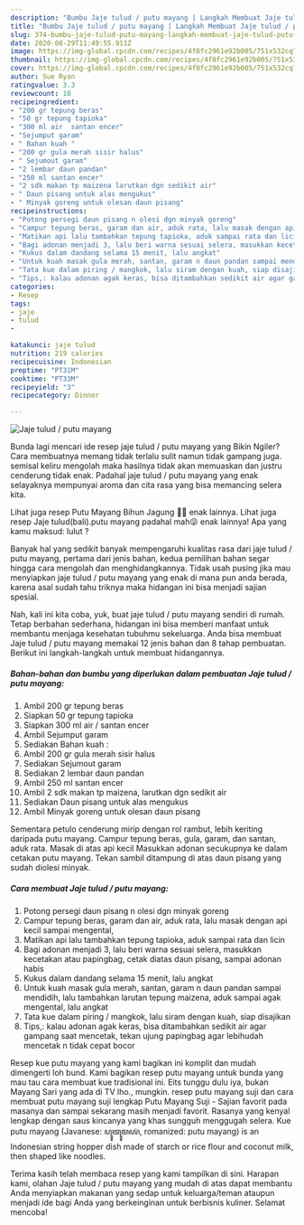 ```yaml
---
description: "Bumbu Jaje tulud / putu mayang | Langkah Membuat Jaje tulud / putu mayang Yang Enak Dan Lezat"
title: "Bumbu Jaje tulud / putu mayang | Langkah Membuat Jaje tulud / putu mayang Yang Enak Dan Lezat"
slug: 374-bumbu-jaje-tulud-putu-mayang-langkah-membuat-jaje-tulud-putu-mayang-yang-enak-dan-lezat
date: 2020-08-29T11:49:55.911Z
image: https://img-global.cpcdn.com/recipes/4f8fc2961e92b005/751x532cq70/jaje-tulud-putu-mayang-foto-resep-utama.jpg
thumbnail: https://img-global.cpcdn.com/recipes/4f8fc2961e92b005/751x532cq70/jaje-tulud-putu-mayang-foto-resep-utama.jpg
cover: https://img-global.cpcdn.com/recipes/4f8fc2961e92b005/751x532cq70/jaje-tulud-putu-mayang-foto-resep-utama.jpg
author: Sue Ryan
ratingvalue: 3.3
reviewcount: 10
recipeingredient:
- "200 gr tepung beras"
- "50 gr tepung tapioka"
- "300 ml air  santan encer"
- "Sejumput garam"
- " Bahan kuah "
- "200 gr gula merah sisir halus"
- " Sejumout garam"
- "2 lembar daun pandan"
- "250 ml santan encer"
- "2 sdk makan tp maizena larutkan dgn sedikit air"
- " Daun pisang untuk alas mengukus"
- " Minyak goreng untuk olesan daun pisang"
recipeinstructions:
- "Potong persegi daun pisang n olesi dgn minyak goreng"
- "Campur tepung beras, garam dan air, aduk rata, lalu masak dengan api kecil sampai mengental,"
- "Matikan api lalu tambahkan tepung tapioka, aduk sampai rata dan licin"
- "Bagi adonan menjadi 3, lalu beri warna sesuai selera, masukkan kecetakan atau papingbag, cetak diatas daun pisang, sampai adonan habis"
- "Kukus dalam dandang selama 15 menit, lalu angkat"
- "Untuk kuah masak gula merah, santan, garam n daun pandan sampai mendidih, lalu tambahkan larutan tepung maizena, aduk sampai agak mengental, lalu angkat"
- "Tata kue dalam piring / mangkok, lalu siram dengan kuah, siap disajikan"
- "Tips,: kalau adonan agak keras, bisa ditambahkan sedikit air agar gampang saat mencetak, tekan ujung papingbag agar lebihudah mencetak n tidak cepat bocor"
categories:
- Resep
tags:
- jaje
- tulud
- 

katakunci: jaje tulud  
nutrition: 219 calories
recipecuisine: Indonesian
preptime: "PT31M"
cooktime: "PT33M"
recipeyield: "3"
recipecategory: Dinner

---
```



![Jaje tulud / putu mayang](https://img-global.cpcdn.com/recipes/4f8fc2961e92b005/751x532cq70/jaje-tulud-putu-mayang-foto-resep-utama.jpg)

Bunda lagi mencari ide resep jaje tulud / putu mayang yang Bikin Ngiler? Cara membuatnya memang tidak terlalu sulit namun tidak gampang juga. semisal keliru mengolah maka hasilnya tidak akan memuaskan dan justru cenderung tidak enak. Padahal jaje tulud / putu mayang yang enak selayaknya mempunyai aroma dan cita rasa yang bisa memancing selera kita.

Lihat juga resep Putu Mayang Bihun Jagung 🥥🌽 enak lainnya. Lihat juga resep Jaje tulud(bali).putu mayang padahal mah😜 enak lainnya! Apa yang kamu maksud: lulut ?

Banyak hal yang sedikit banyak mempengaruhi kualitas rasa dari jaje tulud / putu mayang, pertama dari jenis bahan, kedua pemilihan bahan segar hingga cara mengolah dan menghidangkannya. Tidak usah pusing jika mau menyiapkan jaje tulud / putu mayang yang enak di mana pun anda berada, karena asal sudah tahu triknya maka hidangan ini bisa menjadi sajian spesial.


Nah, kali ini kita coba, yuk, buat jaje tulud / putu mayang sendiri di rumah. Tetap berbahan sederhana, hidangan ini bisa memberi manfaat untuk membantu menjaga kesehatan tubuhmu sekeluarga. Anda bisa membuat Jaje tulud / putu mayang memakai 12 jenis bahan dan 8 tahap pembuatan. Berikut ini langkah-langkah untuk membuat hidangannya.

<!--inarticleads1-->

##### Bahan-bahan dan bumbu yang diperlukan dalam pembuatan Jaje tulud / putu mayang:

1. Ambil 200 gr tepung beras
1. Siapkan 50 gr tepung tapioka
1. Siapkan 300 ml air / santan encer
1. Ambil Sejumput garam
1. Sediakan  Bahan kuah :
1. Ambil 200 gr gula merah sisir halus
1. Sediakan  Sejumout garam
1. Sediakan 2 lembar daun pandan
1. Ambil 250 ml santan encer
1. Ambil 2 sdk makan tp maizena, larutkan dgn sedikit air
1. Sediakan  Daun pisang untuk alas mengukus
1. Ambil  Minyak goreng untuk olesan daun pisang


Sementara petulo cenderung mirip dengan rol rambut, lebih keriting daripada putu mayang. Campur tepung beras, gula, garam, dan santan, aduk rata. Masak di atas api kecil Masukkan adonan secukupnya ke dalam cetakan putu mayang. Tekan sambil ditampung di atas daun pisang yang sudah diolesi minyak. 

<!--inarticleads2-->

##### Cara membuat Jaje tulud / putu mayang:

1. Potong persegi daun pisang n olesi dgn minyak goreng
1. Campur tepung beras, garam dan air, aduk rata, lalu masak dengan api kecil sampai mengental,
1. Matikan api lalu tambahkan tepung tapioka, aduk sampai rata dan licin
1. Bagi adonan menjadi 3, lalu beri warna sesuai selera, masukkan kecetakan atau papingbag, cetak diatas daun pisang, sampai adonan habis
1. Kukus dalam dandang selama 15 menit, lalu angkat
1. Untuk kuah masak gula merah, santan, garam n daun pandan sampai mendidih, lalu tambahkan larutan tepung maizena, aduk sampai agak mengental, lalu angkat
1. Tata kue dalam piring / mangkok, lalu siram dengan kuah, siap disajikan
1. Tips,: kalau adonan agak keras, bisa ditambahkan sedikit air agar gampang saat mencetak, tekan ujung papingbag agar lebihudah mencetak n tidak cepat bocor


Resep kue putu mayang yang kami bagikan ini komplit dan mudah dimengerti loh bund. Kami bagikan resep putu mayang untuk bunda yang mau tau cara membuat kue tradisional ini. Eits tunggu dulu iya, bukan Mayang Sari yang ada di TV lho., mungkin. resep putu mayang suji dan cara membuat putu mayang suji lengkap Putu Mayang Suji - Sajian favorit pada masanya dan sampai sekarang masih menjadi favorit. Rasanya yang kenyal lengkap dengan saus kincanya yang khas sungguh menggugah selera. Kue putu mayang (Javanese: ꦥꦸꦠꦸꦩꦪꦁ, romanized: putu mayang) is an Indonesian string hopper dish made of starch or rice flour and coconut milk, then shaped like noodles. 

Terima kasih telah membaca resep yang kami tampilkan di sini. Harapan kami, olahan Jaje tulud / putu mayang yang mudah di atas dapat membantu Anda menyiapkan makanan yang sedap untuk keluarga/teman ataupun menjadi ide bagi Anda yang berkeinginan untuk berbisnis kuliner. Selamat mencoba!

